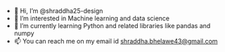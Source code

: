 - 👋 Hi, I’m @shraddha25-design
- 👀 I’m interested in Machine learning and data science
- 🌱 I’m currently learning Python and related libraries like pandas and numpy
- 📫 You can reach me on my email id shraddha.bhelawe43@gmail.com

<!---
shraddha25-design/shraddha25-design is a ✨ special ✨ repository because its `README.md` (this file) appears on your GitHub profile.
You can click the Preview link to take a look at your changes.
--->
